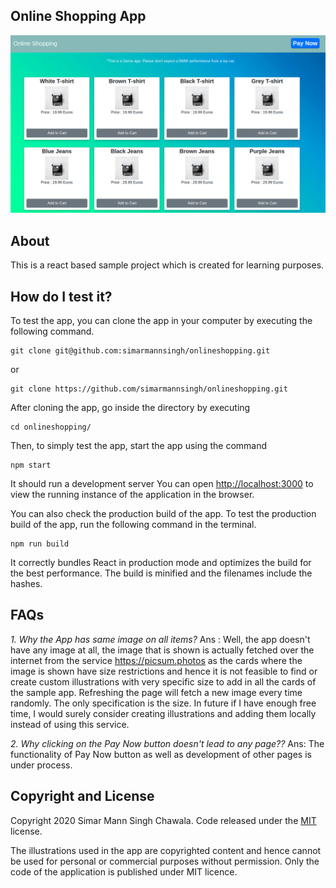 ## Online Shopping App

![App Preview](https://github.com/simarmannsingh/onlineshopping/blob/master/preview.png "Preview generated as on 19th Jul 2020")

## About

This is a react based sample project which is created for learning purposes.

## How do I test it?

To test the app, you can clone the app in your computer by executing the following command.

    git clone git@github.com:simarmannsingh/onlineshopping.git

or

    git clone https://github.com/simarmannsingh/onlineshopping.git

After cloning the app, go inside the directory by executing

    cd onlineshopping/

Then, to simply test the app, start the app using the command

    npm start

It should run a development server
You can open [http://localhost:3000](http://localhost:3000) to view the running instance of the application in the browser.

You can also check the production build of the app. To test the production build of the app, run the following command in the terminal.

    npm run build

It correctly bundles React in production mode and optimizes the build for the best performance.
The build is minified and the filenames include the hashes.

## FAQs

_1. Why the App has same image on all items?_
Ans : Well, the app doesn't have any image at all, the image that is shown is actually fetched over the internet from the service https://picsum.photos as the cards where the image is shown have size restrictions and hence it is not feasible to find or create custom illustrations with very specific size to add in all the cards of the sample app. Refreshing the page will fetch a new image every time randomly. The only specification is the size. In future if I have enough free time, I would surely consider creating illustrations and adding them locally instead of using this service.

_2. Why clicking on the Pay Now button doesn't lead to any page??_
Ans: The functionality of Pay Now button as well as development of other pages is under process.

## Copyright and License

Copyright 2020 Simar Mann Singh Chawala. Code released under the [MIT](https://github.com/simarmannsingh/onlineshopping/blob/master/LICENSE) license.

The illustrations used in the app are copyrighted content and hence cannot be used for personal or commercial purposes without permission. Only the code of the application is published under MIT licence.
